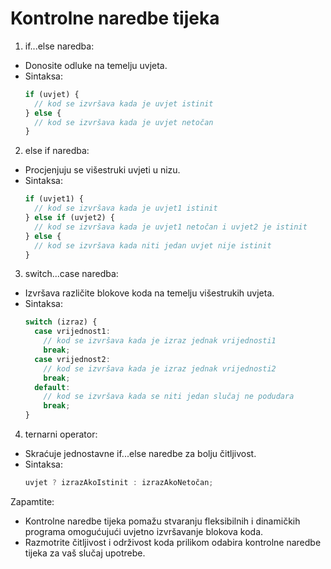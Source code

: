 # Kontrolne naredbe tijeka

1. if...else naredba:

- Donosite odluke na temelju uvjeta.
- Sintaksa:
  ```typescript
  if (uvjet) {
    // kod se izvršava kada je uvjet istinit
  } else {
    // kod se izvršava kada je uvjet netočan
  }
  ```

2. else if naredba:

- Procjenjuju se višestruki uvjeti u nizu.
- Sintaksa:
  ```typescript
  if (uvjet1) {
    // kod se izvršava kada je uvjet1 istinit
  } else if (uvjet2) {
    // kod se izvršava kada je uvjet1 netočan i uvjet2 je istinit
  } else {
    // kod se izvršava kada niti jedan uvjet nije istinit
  }
  ```

3. switch...case naredba:

- Izvršava različite blokove koda na temelju višestrukih uvjeta.
- Sintaksa:
  ```typescript
  switch (izraz) {
    case vrijednost1:
      // kod se izvršava kada je izraz jednak vrijednosti1
      break;
    case vrijednost2:
      // kod se izvršava kada je izraz jednak vrijednosti2
      break;
    default:
      // kod se izvršava kada se niti jedan slučaj ne podudara
      break;
  }
  ```

4. ternarni operator:

- Skraćuje jednostavne if...else naredbe za bolju čitljivost.
- Sintaksa:
  ```typescript
  uvjet ? izrazAkoIstinit : izrazAkoNetočan;
  ```

Zapamtite:

- Kontrolne naredbe tijeka pomažu stvaranju fleksibilnih i dinamičkih programa omogućujući uvjetno izvršavanje blokova koda.
- Razmotrite čitljivost i održivost koda prilikom odabira kontrolne naredbe tijeka za vaš slučaj upotrebe.
